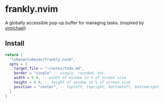 # frankly.nvim

A globally accessible pop-up buffer for managing tasks. (inspired by [vimichael](https://github.com/vimichael))

## Install

```lua
return {
  "lukevanlukevan/frankly.nvim",
  opts = {
    target_file = "~/notes/todo.md",
    border = "single" -- single, rounded, etc.
    width = 0.8, -- width of window in % of screen size
    height = 0.8, -- height of window in % of screen size
    position = "center", -- topleft, topright, bottomleft, bottomright
  }
}
```
